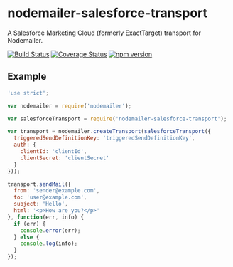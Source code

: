 # nodemailer-salesforce-transport

A Salesforce Marketing Cloud (formerly ExactTarget) transport for Nodemailer.

[![Build Status](https://travis-ci.org/Rebelmail/nodemailer-salesforce-transport.svg?branch=master)](https://travis-ci.org/Rebelmail/nodemailer-salesforce-transport)
[![Coverage Status](https://coveralls.io/repos/github/Rebelmail/nodemailer-salesforce-transport/badge.svg?branch=master)](https://coveralls.io/github/Rebelmail/nodemailer-salesforce-transport?branch=master)
[![npm version](https://badge.fury.io/js/nodemailer-salesforce-transport.svg)](https://badge.fury.io/js/nodemailer-salesforce-transport)

## Example

```javascript
'use strict';

var nodemailer = require('nodemailer');

var salesforceTransport = require('nodemailer-salesforce-transport');

var transport = nodemailer.createTransport(salesforceTransport({
  triggeredSendDefinitionKey: 'triggeredSendDefinitionKey',
  auth: {
    clientId: 'clientId',
    clientSecret: 'clientSecret'
  }
}));

transport.sendMail({
  from: 'sender@example.com',
  to: 'user@example.com',
  subject: 'Hello',
  html: '<p>How are you?</p>'
}, function(err, info) {
  if (err) {
    console.error(err);
  } else {
    console.log(info);
  }
});
```
